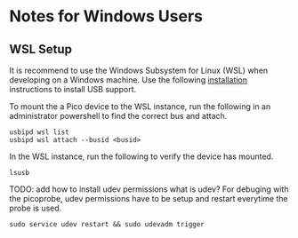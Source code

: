 # Notes for Windows Users

## WSL Setup
It is recommend to use the Windows Subsystem for Linux (WSL) when developing on a Windows machine.
Use the following [installation](https://learn.microsoft.com/en-us/windows/wsl/connect-usb) instructions to install USB support.

To mount the a Pico device to the WSL instance, run the following in
an administrator powershell to find the correct bus and attach.

```
usbipd wsl list
usbipd wsl attach --busid <busid>
```

In the WSL instance, run the following to verify the device has mounted.

```
lsusb
```

TODO: add how to install udev permissions what is udev?
For debuging with the picoprobe, udev permissions have to 
be setup and restart everytime the probe is used.

```
sudo service udev restart && sudo udevadm trigger
```

